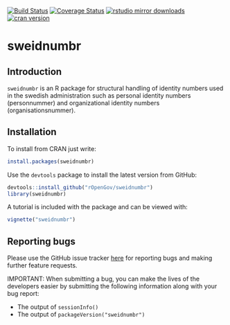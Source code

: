 [![Build Status](https://travis-ci.org/rOpenGov/sweidnumbr.svg?branch=master)](https://travis-ci.org/rOpenGov/sweidnumbr) [![Coverage Status](https://coveralls.io/repos/rOpenGov/sweidnumbr/badge.svg)](https://coveralls.io/r/rOpenGov/sweidnumbr) [![rstudio mirror downloads](http://cranlogs.r-pkg.org/badges/grand-total/sweidnumbr)](https://github.com/metacran/cranlogs.app)
[![cran version](http://www.r-pkg.org/badges/version/sweidnumbr)](http://cran.rstudio.com/web/packages/sweidnumbr)

sweidnumbr
==========

## Introduction

`sweidnumbr` is an R package for structural handling of identity numbers used in the swedish administration such as personal identity numbers (personnummer) and organizational identity numbers (organisationsnummer).

## Installation

To install from CRAN just write:

```r
install.packages(sweidnumbr)
```

Use the `devtools` package to install the latest version from GitHub:
```r
devtools::install_github("rOpenGov/sweidnumbr")
library(sweidnumbr)
```

A tutorial is included with the package and can be viewed with:
```r
vignette("sweidnumbr")
```

## Reporting bugs

Please use the GitHub issue tracker [here](https://github.com/rOpenGov/sweidnumbr/issues) for reporting bugs and making further feature requests.

IMPORTANT: When submitting a bug, you can make the lives of the developers easier by submitting the following information along with your bug report:
- The output of `sessionInfo()`
- The output of `packageVersion("sweidnumbr")`
